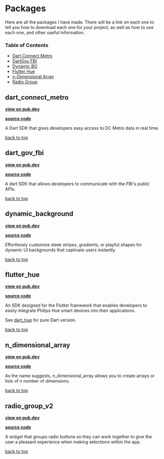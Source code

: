 # Packages

Here are all the packages I have made. There will be a link on each one to tell you how to download each one for your project, as well as how to use each one, and other useful information.

### Table of Contents
- [Dart Connect Metro](#dart_connect_metro)
- [DartGov FBI](#dart_gov_fbi)
- [Dynamic BG](#dynamic_background)
- [Flutter Hue](#flutter_hue)
- [n-Dimensional Array](#n_dimensional_array)
- [Radio Group](#radio_group_v2)

<!---     TEMPLATE
## class_name

**[view on pub.dev](pub.dev/link)** (external link)

**[source code](class_name#readme)**

Brief summary on the package...

[back to top](#table-of-contents)
--->

## dart_connect_metro

<a href="https://pub.dev/packages/dart_connect_metro" target="_blank" style="font-weight: bold;">view on pub.dev</a>

<a href="https://github.com/babincc/dart_connect_metro#readme" target="_blank" style="font-weight: bold;">source code</a>

A Dart SDK that gives developers easy access to DC Metro data in real time.

[back to top](#table-of-contents)

## dart_gov_fbi

<a href="https://pub.dev/packages/dart_gov_fbi" target="_blank" style="font-weight: bold;">view on pub.dev</a>

**[source code](dart_gov_fbi#readme)**

A dart SDK that allows developers to communicate with the FBI's public APIs.

[back to top](#table-of-contents)

## dynamic_background

<a href="https://pub.dev/packages/dynamic_background" target="_blank" style="font-weight: bold;">view on pub.dev</a>

**[source code](dynamic_background#readme)**

Effortlessly customize sleek stripes, gradients, or playful shapes for dynamic UI backgrounds that captivate users instantly.

[back to top](#table-of-contents)

## flutter_hue

<a href="https://pub.dev/packages/flutter_hue" target="_blank" style="font-weight: bold;">view on pub.dev</a>

<a href="https://github.com/babincc/flutter_hue#readme" target="_blank" style="font-weight: bold;">source code</a>

An SDK designed for the Flutter framework that enables developers to easily integrate Philips Hue smart devices into their applications.

See <a href="https://pub.dev/packages/dart_hue" target="_blank">dart_hue</a> for pure Dart version.

[back to top](#table-of-contents)

## n_dimensional_array

<a href="https://pub.dev/packages/n_dimensional_array" target="_blank" style="font-weight: bold;">view on pub.dev</a>

**[source code](n_dimensional_array#readme)**

As the name suggests, n_dimensional_array allows you to create arrays or lists of n number of dimensions.

[back to top](#table-of-contents)

## radio_group_v2

<a href="https://pub.dev/packages/radio_group_v2" target="_blank" style="font-weight: bold;">view on pub.dev</a>

**[source code](radio_group_v2#readme)**

A widget that groups radio buttons so they can work together to give the user a pleasant experience when making selections within the app.

[back to top](#table-of-contents)
